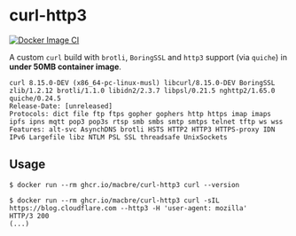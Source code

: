 # curl-http3
[![Docker Image CI](https://github.com/macbre/curl-http3/actions/workflows/dockerimage.yml/badge.svg)](https://github.com/macbre/curl-http3/actions/workflows/dockerimage.yml)

A custom `curl` build with `brotli`, `BoringSSL` and `http3` support (via `quiche`) in **under 50MB container image**.

```
curl 8.15.0-DEV (x86_64-pc-linux-musl) libcurl/8.15.0-DEV BoringSSL zlib/1.2.12 brotli/1.1.0 libidn2/2.3.7 libpsl/0.21.5 nghttp2/1.65.0 quiche/0.24.5
Release-Date: [unreleased]
Protocols: dict file ftp ftps gopher gophers http https imap imaps ipfs ipns mqtt pop3 pop3s rtsp smb smbs smtp smtps telnet tftp ws wss
Features: alt-svc AsynchDNS brotli HSTS HTTP2 HTTP3 HTTPS-proxy IDN IPv6 Largefile libz NTLM PSL SSL threadsafe UnixSockets
```

## Usage

```
$ docker run --rm ghcr.io/macbre/curl-http3 curl --version
```

```
$ docker run --rm ghcr.io/macbre/curl-http3 curl -sIL https://blog.cloudflare.com --http3 -H 'user-agent: mozilla'
HTTP/3 200
(...)
```
